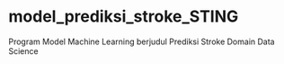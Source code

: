 # model_prediksi_stroke_STING
Program Model Machine Learning berjudul Prediksi Stroke Domain Data Science
